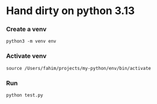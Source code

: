 # Hand dirty on python 3.13

### Create a venv
```
python3 -m venv env 
```

### Activate venv
```
source /Users/fahim/projects/my-python/env/bin/activate
```
### Run
```
python test.py
```